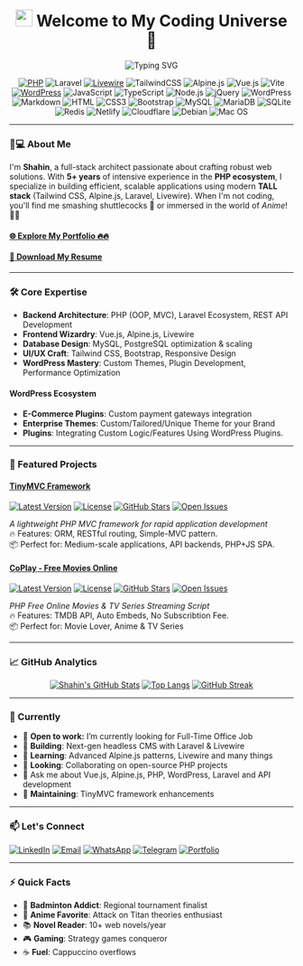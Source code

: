 <h1 align="center"><img src="https://emojis.slackmojis.com/emojis/images/1531849430/4246/blob-sunglasses.gif?1531849430" width="30"/> Welcome to My Coding Universe 🚀</h1>
<p align="center">
  <img src="https://readme-typing-svg.demolab.com/?center=true&font=Fira+Code&pause=1000&width=435&lines=Full-Stack+Web+Developer;Laravel+TALL+Stack+Specialist;Custom+Website+Developer;Vue.Js+SPA+Developer;Custom+Stack+Developer;WordPress+Devel" alt="Typing SVG" />
</p>

<div align="center">
  
[![PHP](https://img.shields.io/badge/PHP-777BB4?style=flat-square&logo=php&logoColor=white)](https://php.net)
![Laravel](https://img.shields.io/badge/Laravel-FF2D20?style=flat-square&logo=laravel&logoColor=white)
[![Livewire](https://img.shields.io/badge/Livewire-4B5563?style=flat-square&logo=laravel-livewire&logoColor=white)](https://laravel-livewire.com)
![TailwindCSS](https://img.shields.io/badge/Tailwind_CSS-38B2AC?style=flat-square&logo=tailwind-css&logoColor=white)
![Alpine.js](https://img.shields.io/badge/Alpine.js-663399?style=flat-square&logo=alpine.js&logoColor=white)
![Vue.js](https://img.shields.io/badge/Vue.js-35495E?style=flat-square&logo=vue.js&logoColor=4FC08D)
![Vite](https://img.shields.io/badge/Vite-593D88?style=flat-square&logo=vite&logoColor=white)
[![WordPress](https://img.shields.io/badge/WordPress-21759B?style=flat-square&logo=wordpress&logoColor=white)](https://wordpress.org)
![JavaScript](https://img.shields.io/badge/JavaScript-F7DF1E?style=flat-square&logo=javascript&logoColor=black)
![TypeScript](https://img.shields.io/badge/TypeScript-007ACC?style=flat-square&logo=typescript&logoColor=white)
![Node.js](https://img.shields.io/badge/Node.js-43853D?style=flat-square&logo=node.js&logoColor=white)
![jQuery](https://img.shields.io/badge/jQuery-0769AD?style=flat-square&logo=jquery&logoColor=white)
![WordPress](https://img.shields.io/badge/Wordpress-21759B?style=flat-square&logo=wordpress&logoColor=white)
![Markdown](https://img.shields.io/badge/Markdown-000000?style=flat-square&logo=markdown&logoColor=white)
![HTML](https://img.shields.io/badge/HTML5-E34F26?style=flat-square&logo=html5&logoColor=white)
![CSS3](https://img.shields.io/badge/CSS3-1572B6?style=flat-square&logo=css3&logoColor=white)
![Bootstrap](https://img.shields.io/badge/Bootstrap-563D7C?style=flat-square&logo=bootstrap&logoColor=white)
![MySQL](https://img.shields.io/badge/MySQL-005C84?style=flat-square&logo=mysql&logoColor=white)
![MariaDB](https://img.shields.io/badge/MariaDB-003545?style=flat-square&logo=mariadb&logoColor=white)
![SQLite](https://img.shields.io/badge/SQLite-07405E?style=flat-square&logo=sqlite&logoColor=white)
![Redis](https://img.shields.io/badge/redis-%23DD0031.svg?&style=flat-square&logo=redis&logoColor=white)
![Netlify](https://img.shields.io/badge/Netlify-00C7B7?style=flat-square&logo=netlify&logoColor=white)
![Cloudflare](https://img.shields.io/badge/Cloudflare-F38020?style=flat-square&logo=Cloudflare&logoColor=white)
![Debian](https://img.shields.io/badge/Debian-A81D33?style=flat-square&logo=debian&logoColor=white)
![Mac OS](https://img.shields.io/badge/macOS-000000?style=flat-square&logo=apple&logoColor=white)

</div>

---

### 👨💻 About Me
I'm **Shahin**, a full-stack architect passionate about crafting robust web solutions. With **5+ years** of intensive experience in the **PHP ecosystem**, I specialize in building efficient, scalable applications using modern **TALL stack** (Tailwind CSS, Alpine.js, Laravel, Livewire). When I'm not coding, you'll find me smashing shuttlecocks 🏸 or immersed in the world of *Anime*! 🧑🚀

#### [🌐 Explore My Portfolio 🔥🔥](https://moyshan.netlify.app)

#### [📝 Download My Resume](https://moyshan.netlify.app/assets/shain-moyshan-resume-3VqB8blh.pdf)

---

### 🛠 Core Expertise
- **Backend Architecture**: PHP (OOP, MVC), Laravel Ecosystem, REST API Development
- **Frontend Wizardry**: Vue.js, Alpine.js, Livewire
- **Database Design**: MySQL, PostgreSQL optimization & scaling
- **UI/UX Craft**: Tailwind CSS, Bootstrap, Responsive Design
- **WordPress Mastery**: Custom Themes, Plugin Development, Performance Optimization

#### WordPress Ecosystem
- **E-Commerce Plugins**: Custom payment gateways integration
- **Enterprise Themes**: Custom/Tailored/Unique Theme for your Brand
- **Plugins**: Integrating Custom Logic/Features Using WordPress Plugins.

---

### 🚀 Featured Projects

#### [TinyMVC Framework](https://tinymvc.github.io/)
[![Latest Version](https://img.shields.io/github/v/release/tinymvc/tinymvc?style=flat-square)](https://github.com/tinymvc/tinymvc/releases)
[![License](https://img.shields.io/github/license/tinymvc/tinymvc?style=flat-square)](https://github.com/tinymvc/tinymvc/blob/main/LICENSE)
[![GitHub Stars](https://img.shields.io/github/stars/tinymvc/tinymvc?style=flat-square)](https://github.com/tinymvc/tinymvc/stargazers)
[![Open Issues](https://img.shields.io/github/issues-raw/tinymvc/tinymvc?style=flat-square)](https://github.com/tinymvc/tinymvc/issues)

_A lightweight PHP MVC framework for rapid application development_  
🔥 Features: ORM, RESTful routing, Simple-MVC pattern.  
📦 Perfect for: Medium-scale applications, API backends, PHP+JS SPA.

#### [CoPlay - Free Movies Online](https://coplay.evolesoft.com/) 
[![Latest Version](https://img.shields.io/github/v/release/shahinmoyshan/coplay?style=flat-square)](https://github.com/shahinmoyshan/coplay/releases)
[![License](https://img.shields.io/github/license/shahinmoyshan/coplay?style=flat-square)](https://github.com/shahinmoyshan/coplay/blob/main/LICENSE)
[![GitHub Stars](https://img.shields.io/github/stars/shahinmoyshan/coplay?style=flat-square)](https://github.com/shahinmoyshan/coplay/stargazers)
[![Open Issues](https://img.shields.io/github/issues-raw/shahinmoyshan/coplay?style=flat-square)](https://github.com/shahinmoyshan/coplay/issues)

_PHP Free Online Movies & TV Series Streaming Script_  
🔥 Features: TMDB API, Auto Embeds, No Subscribtion Fee.  
📦 Perfect for: Movie Lover, Anime & TV Series 

---

### 📈 GitHub Analytics

<div align="center">

[![Shahin's GitHub Stats](https://github-readme-stats.vercel.app/api?username=shahinmoyshan&show_icons=true&theme=radical&hide_border=true)](https://github.com/shahinmoyshan)
[![Top Langs](https://github-readme-stats.vercel.app/api/top-langs/?username=shahinmoyshan&layout=compact&theme=radical&hide_border=true)](https://github.com/shahinmoyshan)
[![GitHub Streak](https://streak-stats.demolab.com/?user=shahinmoyshan&theme=radical&hide_border=true)](https://git.io/streak-stats)

</div>

---

### 🎯 Currently
- 💼 **Open to work:** I’m currently looking for Full-Time Office Job
- 🔭 **Building**: Next-gen headless CMS with Laravel & Livewire
- 🌱 **Learning**: Advanced Alpine.js patterns, Livewire and many things
- 👯 **Looking**: Collaborating on open-source PHP projects
- 💬 Ask me about Vue.js, Alpine.js, PHP, WordPress, Laravel and API development
- 🚀 **Maintaining**: TinyMVC framework enhancements

---

### 📫 Let's Connect
[![LinkedIn](https://img.shields.io/badge/LinkedIn-0077B5?style=for-the-badge&logo=linkedin&logoColor=white)](https://linkedin.com/in/shahinmoyshan)
[![Email](https://img.shields.io/badge/Email-D14836?style=for-the-badge&logo=gmail&logoColor=white)](mailto:hello@shahin.dev)
[![WhatsApp](https://img.shields.io/badge/WhatsApp-25D366?style=for-the-badge&logo=gmail&logoColor=white)](https://wa.me/8801969467747)
[![Telegram](https://img.shields.io/badge/Telegram-2CA5E0?style=for-the-badge&logo=telegram&logoColor=white)](https://t.me/shahin_m)
[![Portfolio](https://img.shields.io/badge/Portfolio-22D3EE?style=for-the-badge&logo=google-chrome&logoColor=white)](https://shahin.dev)

---

### ⚡ Quick Facts
- 🏸 **Badminton Addict**: Regional tournament finalist
- 🎌 **Anime Favorite**: Attack on Titan theories enthusiast
- 📚 **Novel Reader**: 10+ web novels/year
- 🎮 **Gaming**: Strategy games conqueror
- ☕ **Fuel**: Cappuccino overflows
